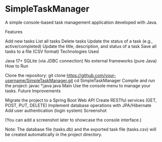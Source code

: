 # SimpleTaskManager

A simple console-based task management application developed with Java.

Features

Add new tasks
List all tasks
Delete tasks
Update the status of a task (e.g., active/completed)
Update the title, description, and status of a task
Save all tasks to a file (CSV format)
Technologies Used

Java 17+
SQLite (via JDBC connection)
No external frameworks (pure Java)
How to Run

Clone the repository:
git clone https://github.com/your-username/SimpleTaskManager.git
cd SimpleTaskManager
Compile and run the project:
javac *.java
java Main
Use the console menu to manage your tasks.
Future Improvements

Migrate the project to a Spring Boot Web API
Create RESTful services (GET, POST, PUT, DELETE)
Implement database operations with JPA/Hibernate
Add user authentication (login system)
Screenshot

(You can add a screenshot later to showcase the console interface.)

Note: The database file (tasks.db) and the exported task file (tasks.csv) will be created automatically in the project directory.
